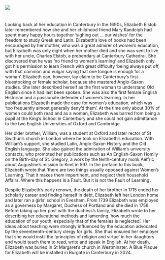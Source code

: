 <a href="https://www.kent-maps.online"><img src="https://kent-map.github.io/mdpress/juncture/ve-button.png"></a>
<param ve-config title="Elizabeth Elstob (1683–1756)" author="Professor Jackie Eales" layout="vtl" 
banner="https://raw.githubusercontent.com/kent-map/images/main/banners/18c.jpg">

<param ve-entity eid="Q29303" aliases="Canterbury">

#

Looking back at her education in Canterbury in the 1690s, Elizabeth Elstob later remembered how she and her childhood friend Mary Randolph had spent many happy hours together ‘sighing out … our wishes’ for the freedom to study Greek and Latin. Elizabeth’s love of books had been encouraged by her mother, who was a great admirer of women’s education, but Elizabeth was only eight when her mother died and she was sent to live with her uncle, Charles Elstob, a prebendary at Canterbury Cathedral. She discovered that he was ‘no friend to women’s learning’ and Elizabeth only got his permission to learn French with great difficulty ‘being always put off, with that common and vulgar saying that one tongue is enough for a woman’. Elizabeth can, however, lay claim to be Canterbury’s first bluestocking or female scholar, because she mastered Anglo-Saxon studies. She later described herself as the first woman to understand Old English since it had last been spoken. She was also the first female English Historian and a passionate defender of women’s learning. In her publications Elizabeth made the case for women’s education, which was ‘too frequently almost generally deny’d them’. At the time only about 30% of women could both read and as a woman, Elizabeth was barred from being a pupil at the King’s School in Canterbury and she could not gain admittance to the two English Universities of Oxford and Cambridge. 
<param ve-image url="https://stor.artstor.org/stor/67a31a8c-c065-4747-a259-131c9d72eddc" label="South Prospect, King's School, Canterbury" attribution="By kind permission of Peter Henderson">

Her older brother, William, was a student at Oxford and later rector of St Swithun’s church in London where he took on Elizabeth’s education. With William’s support, she studied Latin, Anglo-Saxon History and the Old English language. She also gained the admiration of William’s university contacts, who promoted her publications such as An English-Saxon Homily on the Birth-day of St. Gregory, a work by the tenth-century monk Aelfric about Augustine’s mission to Kent in 597. In the preface to this book, Elizabeth wrote that ‘there are two things usually opposed against Women’s Learning. That it makes them impertinent, and neglect their household Affairs. Where this happens is a Fault. But it is not the Fault of Learning’. 
<param ve-image url="https://upload.wikimedia.org/wikipedia/commons/0/0a/Elizabeth_Elstob.jpg" label="Initial with Elizabeth Elstob's portrait from her English-Saxon homily on the birth-day of St. Gregory, 1709" label="Simon Gribelin, Public domain, via Wikimedia Commons">
<param ve-image url="https://upload.wikimedia.org/wikipedia/commons/c/c7/The_rudiments_of_grammar_for_the_English-Saxon_tongue%2C_first_given_in_English-_with_an_apology_for_the_study_of_northern_antiquities_Fleuron_T072424-3.png" label="The rudiments of grammar for the English-Saxon tongue" attribution="Elstob, Elizabeth, Public domain, via Wikimedia Commons">

Despite Elizabeth’s early renown, the death of her brother in 1715 ended her scholarly career and finding herself in debt, Elizabeth left her London home and later ran a girls’ school in Evesham.  From 1739 Elizabeth was employed as a governess by Margaret, Duchess of Portland and she died in 1756. Before taking up her post with the duchess’s family, Elizabeth wrote to her describing her educational methods and lamenting ‘how much the education of our youth, especially that of the females is neglected’. Her ideas about teaching were strongly influenced by the education advocated by the seventeenth-century clergy for girls. She thus ensured her employer that she would instil the ‘principles of religion and virtue’ in her daughters and would teach them to read, write and speak in English. At her death, Elizabeth was buried in St Margaret’s church in Westminster. A Blue Plaque for Elizabeth will be installed in Burgate in Canterbury in 2024. 
<param ve-image url="https://upload.wikimedia.org/wikipedia/commons/b/bb/Michael_Dahl_%281656-1659-1743%29_%28after%29_-_Lady_Margaret_Cavendish-Harley_%281715%E2%80%931785%29%2C_Duchess_of_Portland_-_1129208_-_National_Trust.jpg" label="Lady Margaret Cavendish-Harley (1715–1785), Duchess of Portland" attribution="National Trust, Public domain, via Wikimedia Commons, 1129208, Michael Dahl (1656-1659-1743)(after)">

